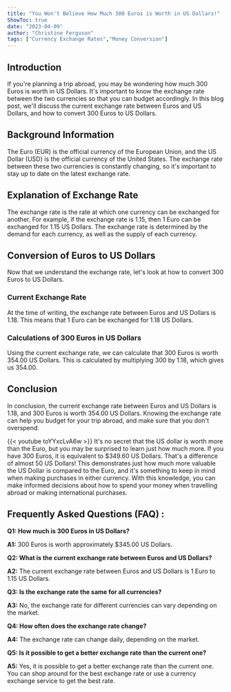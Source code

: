 ```yaml
---
title: "You Won't Believe How Much 300 Euros is Worth in US Dollars!"
ShowToc: true 
date: "2023-04-09"
author: "Christine Ferguson" 
tags: ["Currency Exchange Rates","Money Conversion"]
---
```

## Introduction
If you're planning a trip abroad, you may be wondering how much 300 Euros is worth in US Dollars. It's important to know the exchange rate between the two currencies so that you can budget accordingly. In this blog post, we'll discuss the current exchange rate between Euros and US Dollars, and how to convert 300 Euros to US Dollars. 

## Background Information
The Euro (EUR) is the official currency of the European Union, and the US Dollar (USD) is the official currency of the United States. The exchange rate between these two currencies is constantly changing, so it's important to stay up to date on the latest exchange rate. 

## Explanation of Exchange Rate
The exchange rate is the rate at which one currency can be exchanged for another. For example, if the exchange rate is 1.15, then 1 Euro can be exchanged for 1.15 US Dollars. The exchange rate is determined by the demand for each currency, as well as the supply of each currency. 

## Conversion of Euros to US Dollars
Now that we understand the exchange rate, let's look at how to convert 300 Euros to US Dollars. 

### Current Exchange Rate
At the time of writing, the exchange rate between Euros and US Dollars is 1.18. This means that 1 Euro can be exchanged for 1.18 US Dollars. 

### Calculations of 300 Euros in US Dollars
Using the current exchange rate, we can calculate that 300 Euros is worth 354.00 US Dollars. This is calculated by multiplying 300 by 1.18, which gives us 354.00. 

## Conclusion
In conclusion, the current exchange rate between Euros and US Dollars is 1.18, and 300 Euros is worth 354.00 US Dollars. Knowing the exchange rate can help you budget for your trip abroad, and make sure that you don't overspend.

{{< youtube toYYxcLvA6w >}} 
It's no secret that the US dollar is worth more than the Euro, but you may be surprised to learn just how much more. If you have 300 Euros, it is equivalent to $349.60 US Dollars. That's a difference of almost 50 US Dollars! This demonstrates just how much more valuable the US Dollar is compared to the Euro, and it's something to keep in mind when making purchases in either currency. With this knowledge, you can make informed decisions about how to spend your money when travelling abroad or making international purchases.

## Frequently Asked Questions (FAQ) :
**Q1: How much is 300 Euros in US Dollars?**

**A1:** 300 Euros is worth approximately $345.00 US Dollars.

**Q2: What is the current exchange rate between Euros and US Dollars?**

**A2:** The current exchange rate between Euros and US Dollars is 1 Euro to 1.15 US Dollars.

**Q3: Is the exchange rate the same for all currencies?**

**A3:** No, the exchange rate for different currencies can vary depending on the market.

**Q4: How often does the exchange rate change?**

**A4:** The exchange rate can change daily, depending on the market.

**Q5: Is it possible to get a better exchange rate than the current one?**

**A5:** Yes, it is possible to get a better exchange rate than the current one. You can shop around for the best exchange rate or use a currency exchange service to get the best rate.





